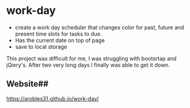 # work-day

- create a work day scheduler that changes color for past, future and present time slots for tasks to due.
- Has the current date on top of page
- save to local storage

This project was difficult for me, I was struggling with bootsrtap and jQiery's. After two very long days I finally was able to get it down. 

  ## Website##
  https://arobles31.github.io/work-day/
  
  



